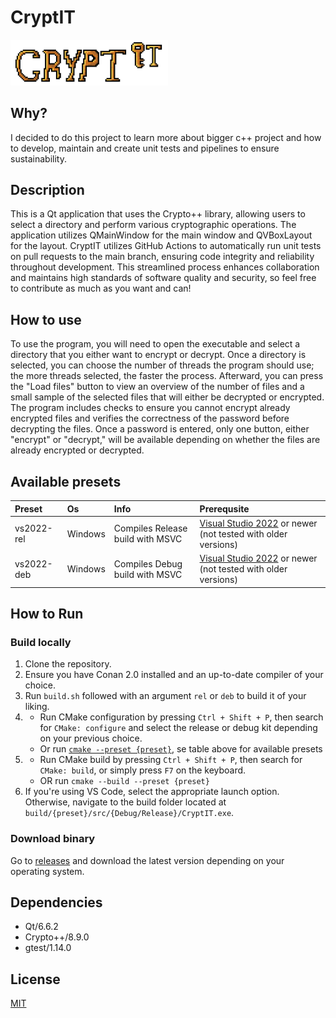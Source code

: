 # CryptIT

<img src="src/assets/logo_big.png" width="50%">

## Why?
I decided to do this project to learn more about bigger c++ project and how to develop, maintain and create unit tests and pipelines to ensure sustainability. 

## Description
This is a Qt application that uses the Crypto++ library, allowing users to select a directory and perform various cryptographic operations. The application utilizes QMainWindow for the main window and QVBoxLayout for the layout.
CryptIT utilizes GitHub Actions to automatically run unit tests on pull requests to the main branch, ensuring code integrity and reliability throughout development. This streamlined process enhances collaboration and maintains high standards of software quality and security, so feel free to contribute as much as you want and can!

## How to use
To use the program, you will need to open the executable and select a directory that you either want to encrypt or decrypt. Once a directory is selected, you can choose the number of threads the program should use; the more threads selected, the faster the process. Afterward, you can press the "Load files" button to view an overview of the number of files and a small sample of the selected files that will either be decrypted or encrypted. The program includes checks to ensure you cannot encrypt already encrypted files and verifies the correctness of the password before decrypting the files. Once a password is entered, only one button, either "encrypt" or "decrypt," will be available depending on whether the files are already encrypted or decrypted.

## Available presets
<div id="available-presets" />

| Preset     | Os      | Info                             | Prerequsite                                                  |
|:-----------|:--------|:---------------------------------|:-------------------------------------------------------------|
| vs2022-rel | Windows | Compiles Release build with MSVC | [Visual Studio 2022](https://visualstudio.microsoft.com/downloads/) or newer (not tested with older versions) |
| vs2022-deb | Windows | Compiles Debug build with MSVC   | [Visual Studio 2022](https://visualstudio.microsoft.com/downloads/) or newer (not tested with older versions) |

## How to Run
### Build locally
1. Clone the repository.
2. Ensure you have Conan 2.0 installed and an up-to-date compiler of your choice.
3. Run `build.sh` followed with an argument `rel` or `deb` to build it of your liking.
4. - Run CMake configuration by pressing `Ctrl + Shift + P`, then search for `CMake: configure` and select the release or debug kit depending on your previous choice.
   - Or run <a href="#available-presets">`cmake --preset {preset}`</a>, se table above for available presets
6. - Run CMake build by pressing `Ctrl + Shift + P`, then search for `CMake: build`, or simply press `F7` on the keyboard.
   - OR run `cmake --build --preset {preset}`
7. If you're using VS Code, select the appropriate launch option. Otherwise, navigate to the build folder located at `build/{preset}/src/{Debug/Release}/CryptIT.exe`.

### Download binary
Go to [releases](https://github.com/Forsrobin/CryptIT/releases) and download the latest version depending on your operating system.

## Dependencies

- Qt/6.6.2
- Crypto++/8.9.0
- gtest/1.14.0

## License

[MIT](LICENSE)
